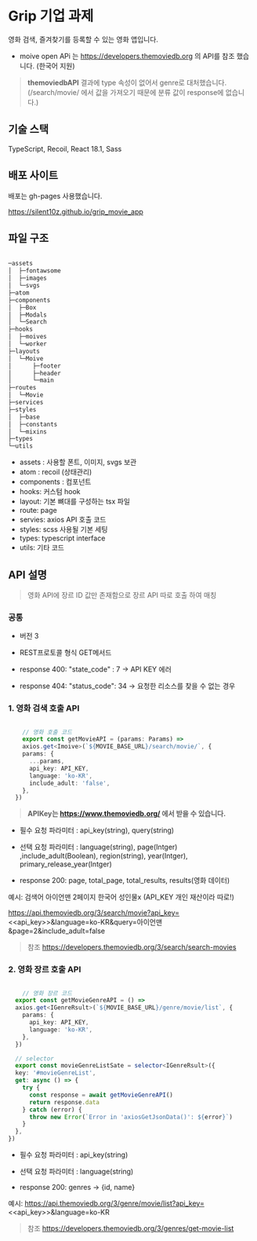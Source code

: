 # Grip 기업 과제

영화 검색, 즐겨찾기를 등록할 수 있는 영화 앱입니다.

- moive open APi 는 https://developers.themoviedb.org 의 API를 참조 했습니다. (한국어 지원)

> **themoviedbAPI** 결과에 type 속성이 없어서 genre로 대처했습니다. (/search/movie/ 에서 값을 가져오기 때문에 분류 값이 response에 없습니다.)

## 기술 스택
TypeScript, Recoil, React 18.1, Sass

## 배포 사이트
배포는 gh-pages 사용했습니다.

https://silent10z.github.io/grip_movie_app


## 파일 구조
```cmd

─assets
│  ├─fontawsome
│  ├─images
│  └─svgs
├─atom
├─components
│  ├─Box
│  ├─Modals
│  └─Search
├─hooks
│  ├─moives
│  └─worker
├─layouts
│  └─Moive
│      ├─footer
│      ├─header
│      └─main
├─routes
│  └─Movie
├─services
├─styles
│  ├─base
│  ├─constants
│  └─mixins
├─types
└─utils
```
- assets : 사용할 폰트, 이미지, svgs 보관
- atom : recoil (상태관리)
- components : 컴포넌트
- hooks: 커스텀 hook
- layout: 기본 뼈대를 구성하는 tsx 파일
- route: page
- servies: axios API 호출 코드
- styles: scss 사용될 기본 세팅
- types: typescript interface 
- utils: 기타 코드

## API 설명

> 영화 API에 장르 ID 값만 존재함으로 장르 API 따로 호출 하여 매칭

### 공통
- 버전 3
- REST프로토콜 형식 GET메서드

- response 400: "state_code" : 7 -> API KEY  에러

- response 404: "status_code": 34 -> 요청한 리소스를 찾을 수 없는 경우
### 1. 영화 검색 호출 API


```ts

    // 영화 호출 코드
    export const getMovieAPI = (params: Params) =>
    axios.get<Imoive>(`${MOVIE_BASE_URL}/search/movie/`, {
    params: {
      ...params,
      api_key: API_KEY,
      language: 'ko-KR',
      include_adult: 'false',
    },
  })

```
> **APIKey는 https://www.themoviedb.org/ 에서 받을 수 있습니다.**



- 필수 요청 파라미터 : api_key(string), query(string)
- 선택 요청 파라미터 : language(string), page(Intger) ,include_adult(Boolean), region(string), year(Intger), primary_release_year(Intger)

- response 200:  page, total_page, total_results, 
results(영화 데이터) 


예시: 검색어 아이언맨 2페이지 한국어 성인물x (API_KEY 개인 재산이라 따로!)

https://api.themoviedb.org/3/search/movie?api_key=<<api_key>>&language=ko-KR&query=아이언맨&page=2&include_adult=false

> 참조 https://developers.themoviedb.org/3/search/search-movies


### 2. 영화 장르 호출 API

```ts

    // 영화 장르 코드
  export const getMovieGenreAPI = () =>
  axios.get<IGenreRsult>(`${MOVIE_BASE_URL}/genre/movie/list`, {
    params: {
      api_key: API_KEY,
      language: 'ko-KR',
    },
  })

  // selector 
  export const movieGenreListSate = selector<IGenreRsult>({
  key: '#movieGenreList',
  get: async () => {
    try {
      const response = await getMovieGenreAPI()
      return response.data
    } catch (error) {
      throw new Error(`Error in 'axiosGetJsonData()': ${error}`)
    }
  },
})
```
- 필수 요청 파라미터 : api_key(string)
- 선택 요청 파라미터 : language(string)

- response 200:  genres -> {id, name}

예시:
https://api.themoviedb.org/3/genre/movie/list?api_key=<<api_key>>&language=ko-KR
> 참조 https://developers.themoviedb.org/3/genres/get-movie-list 